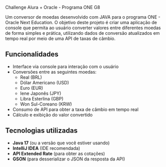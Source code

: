 Challenge Alura + Oracle - Programa ONE G8

Um conversor de moedas desenvolvido com JAVA para o programa ONE - Oracle Next Education.
O objetivo deste projeto é criar uma aplicação de console que permita ao usuário converter valores entre diferentes moedas de forma simples e prática, utilizando dados de conversão atualizados em tempo real por meio de uma API de taxas de câmbio.

## Funcionalidades

- Interface via console para interação com o usuário
- Conversões entre as seguintes moedas:
  - Real (BRL)
  - Dólar Americano (USD)
  - Euro (EUR)
  - Iene Japonês (JPY)
  - Libra Esterlina (GBP)
  - Won Sul-Coreano (KRW)
- Consumo de API para obter a taxa de câmbio em tempo real
- Cálculo e exibição do valor convertido

## Tecnologias utilizadas

- **Java 17** (ou a versão que você estiver usando)
- **IntelliJ IDEA** (IDE recomendada)
- **API Extended Rate** (para obter as cotações)
- **GSON** (para desserializar o JSON da resposta da API)
